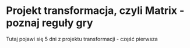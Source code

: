 # Projekt transformacja, czyli Matrix - poznaj reguły gry

Tutaj pojawi się 5 dni z projektu transformacji - część pierwsza 
